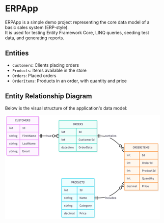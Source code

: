 # ERPApp

ERPApp is a simple demo project representing the core data model of a basic sales system (ERP-style).  
It is used for testing Entity Framework Core, LINQ queries, seeding test data, and generating reports.

## Entities

- `Customers`: Clients placing orders
- `Products`: Items available in the store
- `Orders`: Placed orders
- `OrderItems`: Products in an order, with quantity and price

## Entity Relationship Diagram

Below is the visual structure of the application's data model:

![ERP Diagram](./docs/diagram.png)
